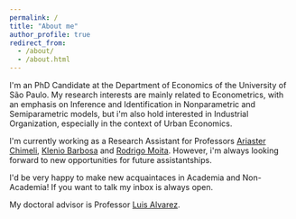 ```yaml
---
permalink: /
title: "About me"
author_profile: true
redirect_from: 
  - /about/
  - /about.html
---
```


I'm an PhD Candidate at the Department of Economics of the University of São Paulo. My research interests are mainly related to Econometrics, with an emphasis on Inference and Identification in Nonparametric and Semiparametric models, but i'm also hold interested in Industrial Organization, especially in the context of Urban Economics. 

I'm currently working as a Research Assistant for Professors [Ariaster Chimeli](https://ariasterchimeli.wordpress.com), [Klenio Barbosa](https://kleniobarbosa.wordpress.com) and [Rodrigo Moita](https://sites.google.com/site/rodmoita). However, i'm always looking forward to new opportunities for future assistantships.

I'd be very happy to make new acquaintaces in Academia and Non-Academia! If you want to talk my inbox is always open.

My doctoral advisor is Professor [Luis Alvarez](https://luisfantozzialvarez.github.io).
